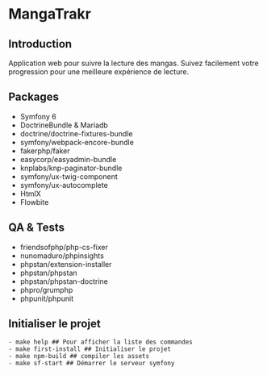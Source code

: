 # MangaTrakr

## Introduction

Application web pour suivre la lecture des mangas. Suivez facilement votre progression pour une meilleure expérience de lecture.

## Packages
* Symfony 6
* DoctrineBundle & Mariadb
* doctrine/doctrine-fixtures-bundle
* symfony/webpack-encore-bundle
* fakerphp/faker
* easycorp/easyadmin-bundle
* knplabs/knp-paginator-bundle
* symfony/ux-twig-component
* symfony/ux-autocomplete
* HtmlX
* Flowbite

## QA & Tests
* friendsofphp/php-cs-fixer
* nunomaduro/phpinsights
* phpstan/extension-installer
* phpstan/phpstan
* phpstan/phpstan-doctrine
* phpro/grumphp
* phpunit/phpunit

## Initialiser le projet
```
- make help ## Pour afficher la liste des commandes
- make first-install ## Initialiser le projet
- make npm-build ## compiler les assets
- make sf-start ## Démarrer le serveur symfony
```